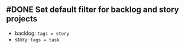 ## #DONE Set default filter for backlog and story projects
- backlog: `tags = story`
- story: `tags = task`
<!-- 
  #task
  created:2023-09-28T02:10:44.926Z
  group:"Ungrouped Tasks"
  story-id:Add-a-command-to-show-defaults
  task-id:Nxktp order:-10 completed:2023-10-01T17:34:03.855Z -->